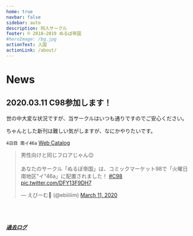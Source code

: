 ```yaml
---
home: true
navbar: false
sidebar: auto
description: 同人サークル
footer: © 2018–2019 ぬるぽ帝国
#heroImage: /bg.jpg
actionText: 入国
actionLink: /about/
---
```


# News

## 2020.03.11 C98参加します！

世の中大変な状況ですが、当サークルはいつも通りですのでご安心ください。

ちゃんとした新刊は難しい気がしますが、なにかやりたいです。

`4日目 南イ46a` [Web Catalog](https://webcatalog.circle.ms/Perma/Circle/10392246/)

<blockquote class="twitter-tweet" data-partner="tweetdeck"><p lang="ja" dir="ltr">男性向けと同じフロアじゃん😌<br><br>あなたのサークル「ぬるぽ帝国」は、コミックマーケット98で「火曜日南地区&quot;イ&quot;46a」に配置されました！ <a href="https://twitter.com/hashtag/C98?src=hash&amp;ref_src=twsrc%5Etfw">#C98</a> <a href="https://t.co/DFY13F9DH7">pic.twitter.com/DFY13F9DH7</a></p>&mdash; えびーむ🍤 (@ebiiiiim) <a href="https://twitter.com/ebiiiiim/status/1237731848425336832?ref_src=twsrc%5Etfw">March 11, 2020</a></blockquote>
<script async src="https://platform.twitter.com/widgets.js" charset="utf-8"></script>

<br><br>
##### [過去ログ](/archives/)
